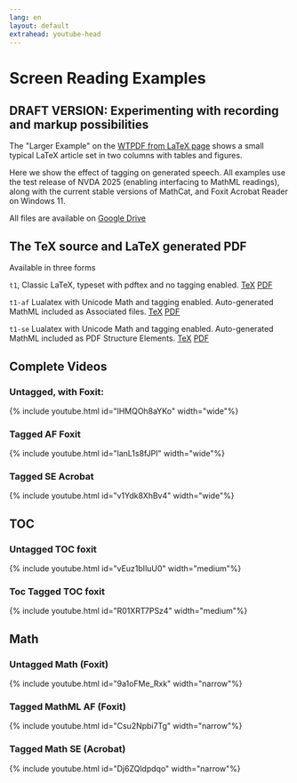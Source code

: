 ```yaml
---
lang: en
layout: default
extrahead: youtube-head
---
```


# Screen Reading Examples


## DRAFT VERSION: Experimenting with recording and markup possibilities



The "Larger Example" on the [WTPDF from LaTeX page](https://latex3.github.io/tagging-project/documentation/wtpdf-from-latex#a-larger-example)
shows a small typical LaTeX article set in two columns with tables and figures.

Here we show the effect of tagging on generated speech. All examples
use the test release of NVDA 2025 (enabling interfacing to MathML
readings), along with the current stable versions of MathCat, and Foxit
Acrobat Reader on Windows 11.

All files are available on [Google Drive](https://drive.google.com/drive/folders/1hN19CVsWrChMxJLOSuGE7cv6Hy5ifZ7S?usp=sharing)



## The TeX source and LaTeX generated PDF

Available in three forms

`t1`, Classic LaTeX, typeset with pdftex and no tagging enabled.
[TeX](https://drive.google.com/file/d/1e-RD0C94hhoC9MyaXACqfwHJPqfhGLy7/view?usp=sharing)
[PDF](https://drive.google.com/file/d/1xSQc9mI41Vfblw2dJH_E1KTaSBdoPw6S/view?usp=drive_link)

`t1-af` Lualatex with Unicode Math and tagging enabled. Auto-generated MathML included as Associated files.
[TeX](https://drive.google.com/file/d/1VOcJdZuuLE0D6PqbtDd6gfIsTh5kyjqS/view?usp=drive_link)
[PDF](https://drive.google.com/file/d/16dUVtSZ2ToIsxyrQQ0D2-HCmGCgL3G41/view?usp=drive_link)

`t1-se`  Lualatex with Unicode Math and tagging enabled. Auto-generated MathML included as PDF Structure Elements.
[TeX](https://drive.google.com/file/d/1G2F3ObXlLfX6wQZqLJ7P2smbs--Q65kc/view?usp=drive_link)
[PDF](https://drive.google.com/file/d/17uJ7cIHkiTqr5HkPS3l0kmyvA4iW5HGA/view?usp=drive_link)






## Complete Videos

### Untagged, with Foxit:


{% include youtube.html id="lHMQOh8aYKo" width="wide"%}


### Tagged AF Foxit

{% include youtube.html id="lanL1s8fJPI" width="wide"%}


### Tagged SE Acrobat

{% include youtube.html id="v1Ydk8XhBv4" width="wide"%}



## TOC

### Untagged TOC foxit

{% include youtube.html id="vEuz1bIluU0" width="medium"%}


### Toc Tagged TOC foxit

{% include youtube.html id="R01XRT7PSz4" width="medium"%}

## Math

### Untagged Math (Foxit)

{% include youtube.html id="9a1oFMe_Rxk" width="narrow"%}


### Tagged MathML AF (Foxit)

{% include youtube.html id="Csu2Npbi7Tg" width="narrow"%}

### Tagged Math SE (Acrobat)

{% include youtube.html id="Dj6ZQldpdqo" width="narrow"%}

